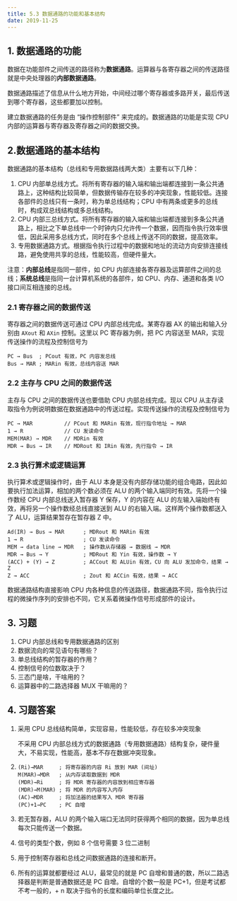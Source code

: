 ```yaml
---
title: 5.3 数据通路的功能和基本结构
date: 2019-11-25
---
```


## 1. 数据通路的功能

数据在功能部件之间传送的路径称为**数据通路**。运算器与各寄存器之间的传送路径就是中央处理器的**内部数据通路**。

数据通路描述了信息从什么地方开始，中间经过哪个寄存器或多路开关，最后传送到哪个寄存器，这些都要加以控制。

建立数据通路的任务是由 “操作控制部件” 来完成的。数据通路的功能是实现 CPU 内部的运算器与寄存器及寄存器之间的数据交换。

## 2.数据通路的基本结构

数据通路的基本结构（总线和专用数据路线两大类）主要有以下几种：

1. CPU 内部单总线方式。将所有寄存器的输入端和输出端都连接到一条公共通路上，这种结构比较简单，但数据传输存在较多的冲突现象，性能较低。连接各部件的总线只有一条时，称为单总线结构；CPU 中有两条或更多的总线时，构成双总线结构或多总线结构。
2. CPU 内部三总线方式。将所有寄存器的输入端和输出端都连接到多条公共通路上，相比之下单总线中一个时钟内只允许传一个数据，因而指令执行效率很低，因此采用多总线方式，同时在多个总线上传送不同的数据，提高效率。
3. 专用数据通路方式。根据指令执行过程中的数据和地址的流动方向安排连接线路，避免使用共享的总线，性能较高，但硬件量大。

注意：**内部总线**是指同一部件，如 CPU 内部连接各寄存器及运算部件之间的总线；**系统总线**是指同一台计算机系统的各部件，如 CPU、内存、通道和各类 I/O 接口间互相连接的总线。

### 2.1 寄存器之间的数据传送

寄存器之间的数据传送可通过 CPU 内部总线完成。某寄存器 AX 的输出和输入分别由 `AXout` 和 `AXin` 控制。这里以 PC 寄存器为例，把 PC 内容送至 MAR，实现传送操作的流程及控制信号为

```assembly
PC → Bus  ; PCout 有效，PC 内容发总线
Bus → MAR ; MARin 有效，总线内容送 MAR
```

### 2.2 主存与 CPU 之间的数据传送

主存与 CPU 之间的数据传送也要借助 CPU 内部总线完成。现以 CPU 从主存读取指令为例说明数据在数据通路中的传送过程。实现传送操作的流程及控制信号为

```assembly
PC → MAR          // PCout 和 MARin 有效，现行指令地址 → MAR
1 → R             // CU 发读命令
MEM(MAR) → MDR    // MDRin 有效
MDR → Bus → IR    // MDRout 和 IRin 有效，先行指令 → IR
```

### 2.3 执行算术或逻辑运算

执行算术或逻辑操作时，由于 ALU 本身是没有内部存储功能的组合电路，因此如要执行加法运算，相加的两个数必须在 ALU 的两个输入端同时有效。先将一个操作数经 CPU 内部总线送入暂存器 Y 保存，Y 的内容在 ALU 的左输入端始终有效，再将另一个操作数经总线直接送到 ALU 的右输入端。这样两个操作数都送入了 ALU，运算结果暂存在暂存器 Z 中。

```assembly
Ad(IR) → Bus → MAR      ; MDRout 和 MARin 有效
1 → R                   ; CU 发读命令
MEM → data line → MDR   ; 操作数从存储器 → 数据线 → MDR
MDR → Bus → Y           ; MDRout 和 Yin 有效，操作数 → Y
(ACC) + (Y) → Z         ; ACCout 和 ALUin 有效，CU 向 ALU 发加命令，结果 → Z
Z → ACC                 ; Zout 和 ACCin 有效，结果 → ACC
```

数据通路结构直接影响 CPU 内各种信息的传送路径，数据通路不同，指令执行过程的微操作序列的安排也不同，它关系着微操作信号形成部件的设计。

## 3. 习题

1. CPU 内部总线和专用数据通路的区别
2. 数据流向的常见语句有哪些？
3. 单总线结构的暂存器的作用？
4. 控制信号的位数取决于？
5. 三态门是啥，干啥用的？
6. 运算器中的二路选择器 MUX 干嘛用的？

## 4. 习题答案

1. 采用 CPU 总线结构简单，实现容易，性能较低，存在较多冲突现象

   不采用 CPU 内部总线方式的数据通路（专用数据通路）结构复杂，硬件量大，不易实现，性能高，基本不存在数据冲突现象。

2. ```assembly
   (Ri)→MAR     ; 将寄存器的内容 Ri 放到 MAR (间址) 
   M(MAR)→MDR   ; 从内存读取数据到 MDR 
   (MDR)→Ri     ; 将 MDR 寄存器的内容放到相应寄存器
   (MDR)→M(MAR) ; 将 MDR 的内容写入内存
   (AC)→MDR     ; 将加法器的结果写入 MDR 寄存器
   (PC)+1→PC    ; PC 自增
   ```

3. 若无暂存器，ALU 的两个输入端口无法同时获得两个相同的数据，因为单总线每次只能传送一个数据。

4. 信号的类型个数，例如 8 个信号需要 3 位二进制

5. 用于控制寄存器和总线之间数据通路的连接和断开。

6. 所有的运算就都要经过 ALU，最常见的就是 PC 自增和普通的数，所以二路选择器是判断是普通数据还是 PC 自增。自增的个数一般是 PC+1，但是考试都不考一般的，+ n 取决于指令的长度和编码单位长度之比。